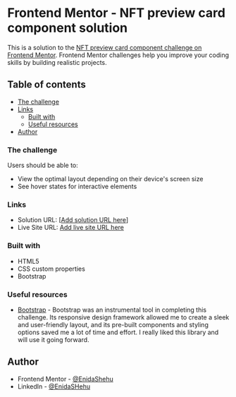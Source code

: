 # Frontend Mentor - NFT preview card component solution

This is a solution to the [NFT preview card component challenge on Frontend Mentor](https://www.frontendmentor.io/challenges/nft-preview-card-component-SbdUL_w0U). Frontend Mentor challenges help you improve your coding skills by building realistic projects.

## Table of contents

- [The challenge](#the-challenge)
- [Links](#links)
  - [Built with](#built-with)
  - [Useful resources](#useful-resources)
- [Author](#author)

### The challenge

Users should be able to:

- View the optimal layout depending on their device's screen size
- See hover states for interactive elements

### Links

- Solution URL: [[Add solution URL here](https://github.com/EnidaShehu/nft-preview-card-component-main)]
- Live Site URL: [Add live site URL here](https://your-live-site-url.com)

### Built with

- HTML5
- CSS custom properties
- Bootstrap

### Useful resources

- [Bootstrap](https://getbootstrap.com/) - Bootstrap was an instrumental tool in completing this challenge. Its responsive design framework allowed me to create a sleek and user-friendly layout, and its pre-built components and styling options saved me a lot of time and effort. I really liked this library and will use it going forward.

## Author

- Frontend Mentor - [@EnidaShehu](https://www.frontendmentor.io/profile/EnidaShehu)
- LinkedIn - [@EnidaSHehu](https://www.linkedin.com/in/enida-shehu-04504612b/)
